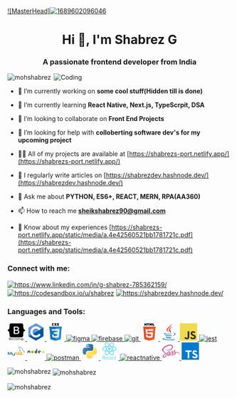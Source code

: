 [![MasterHead]![1689602096046](https://github.com/mohshabrez/mohshabrez/assets/31725739/ed050e7b-d4b7-45aa-8ae5-18d521c6a917)
](https://shabrezs-port.netlify.app/)
<h1 align="center">Hi 👋, I'm Shabrez G</h1>
<h3 align="center">A passionate frontend developer from India</h3>
<img align="right" alt="Coding" width="400" src="https://media.tenor.com/rePDfDWO3XoAAAAd/hacking.gif">

<p align="left"> <img src="https://komarev.com/ghpvc/?username=mohshabrez&label=Profile%20views&color=0e75b6&style=flat" alt="mohshabrez" /> </p>

- 🔭 I’m currently working on **some cool stuff(Hidden till is done)**

- 🌱 I’m currently learning **React Native, Next.js, TypeScrpit, DSA**

- 👯 I’m looking to collaborate on **Front End Projects**

- 🤝 I’m looking for help with **colloberting software dev's for my upcoming project**

- 👨‍💻 All of my projects are available at [https://shabrezs-port.netlify.app/](https://shabrezs-port.netlify.app/)

- 📝 I regularly write articles on [https://shabrezdev.hashnode.dev/](https://shabrezdev.hashnode.dev/)

- 💬 Ask me about **PYTHON, ES6+, REACT, MERN, RPA(AA360)**

- 📫 How to reach me **sheikshabrez90@gmail.com**

- 📄 Know about my experiences [https://shabrezs-port.netlify.app/static/media/a.4e42560521bb1781721c.pdf](https://shabrezs-port.netlify.app/static/media/a.4e42560521bb1781721c.pdf)

<h3 align="left">Connect with me:</h3>
<p align="left">
<a href="https://linkedin.com/in/https://www.linkedin.com/in/g-shabrez-785362159/" target="blank"><img align="center" src="https://raw.githubusercontent.com/rahuldkjain/github-profile-readme-generator/master/src/images/icons/Social/linked-in-alt.svg" alt="https://www.linkedin.com/in/g-shabrez-785362159/" height="30" width="40" /></a>
<a href="https://codesandbox.com/https://codesandbox.io/u/shabrez" target="blank"><img align="center" src="https://raw.githubusercontent.com/rahuldkjain/github-profile-readme-generator/master/src/images/icons/Social/codesandbox.svg" alt="https://codesandbox.io/u/shabrez" height="30" width="40" /></a>
<a href="https://hashnode.com/https://shabrezdev.hashnode.dev/" target="blank"><img align="center" src="https://raw.githubusercontent.com/rahuldkjain/github-profile-readme-generator/master/src/images/icons/Social/hashnode.svg" alt="https://shabrezdev.hashnode.dev/" height="30" width="40" /></a>
</p>

<h3 align="left">Languages and Tools:</h3>
<p align="left"> <a href="https://getbootstrap.com" target="_blank" rel="noreferrer"> <img src="https://raw.githubusercontent.com/devicons/devicon/master/icons/bootstrap/bootstrap-plain-wordmark.svg" alt="bootstrap" width="40" height="40"/> </a> <a href="https://www.cprogramming.com/" target="_blank" rel="noreferrer"> <img src="https://raw.githubusercontent.com/devicons/devicon/master/icons/c/c-original.svg" alt="c" width="40" height="40"/> </a> <a href="https://www.w3schools.com/css/" target="_blank" rel="noreferrer"> <img src="https://raw.githubusercontent.com/devicons/devicon/master/icons/css3/css3-original-wordmark.svg" alt="css3" width="40" height="40"/> </a> <a href="https://www.figma.com/" target="_blank" rel="noreferrer"> <img src="https://www.vectorlogo.zone/logos/figma/figma-icon.svg" alt="figma" width="40" height="40"/> </a> <a href="https://firebase.google.com/" target="_blank" rel="noreferrer"> <img src="https://www.vectorlogo.zone/logos/firebase/firebase-icon.svg" alt="firebase" width="40" height="40"/> </a> <a href="https://git-scm.com/" target="_blank" rel="noreferrer"> <img src="https://www.vectorlogo.zone/logos/git-scm/git-scm-icon.svg" alt="git" width="40" height="40"/> </a> <a href="https://www.w3.org/html/" target="_blank" rel="noreferrer"> <img src="https://raw.githubusercontent.com/devicons/devicon/master/icons/html5/html5-original-wordmark.svg" alt="html5" width="40" height="40"/> </a> <a href="https://www.java.com" target="_blank" rel="noreferrer"> <img src="https://raw.githubusercontent.com/devicons/devicon/master/icons/java/java-original.svg" alt="java" width="40" height="40"/> </a> <a href="https://developer.mozilla.org/en-US/docs/Web/JavaScript" target="_blank" rel="noreferrer"> <img src="https://raw.githubusercontent.com/devicons/devicon/master/icons/javascript/javascript-original.svg" alt="javascript" width="40" height="40"/> </a> <a href="https://jestjs.io" target="_blank" rel="noreferrer"> <img src="https://www.vectorlogo.zone/logos/jestjsio/jestjsio-icon.svg" alt="jest" width="40" height="40"/> </a> <a href="https://www.mysql.com/" target="_blank" rel="noreferrer"> <img src="https://raw.githubusercontent.com/devicons/devicon/master/icons/mysql/mysql-original-wordmark.svg" alt="mysql" width="40" height="40"/> </a> <a href="https://nodejs.org" target="_blank" rel="noreferrer"> <img src="https://raw.githubusercontent.com/devicons/devicon/master/icons/nodejs/nodejs-original-wordmark.svg" alt="nodejs" width="40" height="40"/> </a> <a href="https://postman.com" target="_blank" rel="noreferrer"> <img src="https://www.vectorlogo.zone/logos/getpostman/getpostman-icon.svg" alt="postman" width="40" height="40"/> </a> <a href="https://www.python.org" target="_blank" rel="noreferrer"> <img src="https://raw.githubusercontent.com/devicons/devicon/master/icons/python/python-original.svg" alt="python" width="40" height="40"/> </a> <a href="https://reactjs.org/" target="_blank" rel="noreferrer"> <img src="https://raw.githubusercontent.com/devicons/devicon/master/icons/react/react-original-wordmark.svg" alt="react" width="40" height="40"/> </a> <a href="https://reactnative.dev/" target="_blank" rel="noreferrer"> <img src="https://reactnative.dev/img/header_logo.svg" alt="reactnative" width="40" height="40"/> </a> <a href="https://sass-lang.com" target="_blank" rel="noreferrer"> <img src="https://raw.githubusercontent.com/devicons/devicon/master/icons/sass/sass-original.svg" alt="sass" width="40" height="40"/> </a> <a href="https://www.typescriptlang.org/" target="_blank" rel="noreferrer"> <img src="https://raw.githubusercontent.com/devicons/devicon/master/icons/typescript/typescript-original.svg" alt="typescript" width="40" height="40"/> </a> </p>

<p><img align="left" src="https://github-readme-stats.vercel.app/api/top-langs?username=mohshabrez&show_icons=true&locale=en&layout=compact" alt="mohshabrez" /></p>

<p>&nbsp;<img align="center" src="https://github-readme-stats.vercel.app/api?username=mohshabrez&show_icons=true&locale=en" alt="mohshabrez" /></p>

<p><img align="center" src="https://github-readme-streak-stats.herokuapp.com/?user=mohshabrez&" alt="mohshabrez" /></p>

